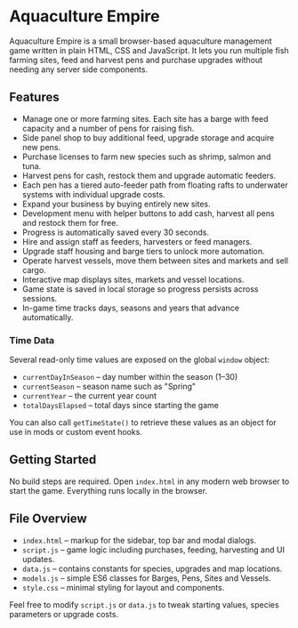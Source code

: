 # Aquaculture Empire

Aquaculture Empire is a small browser-based aquaculture management game written in plain HTML, CSS and JavaScript. It lets you run multiple fish farming sites, feed and harvest pens and purchase upgrades without needing any server side components.

## Features
- Manage one or more farming sites. Each site has a barge with feed capacity and a number of pens for raising fish.
- Side panel shop to buy additional feed, upgrade storage and acquire new pens.
- Purchase licenses to farm new species such as shrimp, salmon and tuna.
- Harvest pens for cash, restock them and upgrade automatic feeders.
- Each pen has a tiered auto-feeder path from floating rafts to
  underwater systems with individual upgrade costs.
- Expand your business by buying entirely new sites.
- Development menu with helper buttons to add cash, harvest all pens and restock them for free.
- Progress is automatically saved every 30 seconds.
- Hire and assign staff as feeders, harvesters or feed managers.
- Upgrade staff housing and barge tiers to unlock more automation.
- Operate harvest vessels, move them between sites and markets and sell cargo.
- Interactive map displays sites, markets and vessel locations.
- Game state is saved in local storage so progress persists across sessions.
- In-game time tracks days, seasons and years that advance automatically.

### Time Data
Several read-only time values are exposed on the global `window` object:

- `currentDayInSeason` – day number within the season (1–30)
- `currentSeason` – season name such as "Spring"
- `currentYear` – the current year count
- `totalDaysElapsed` – total days since starting the game

You can also call `getTimeState()` to retrieve these values as an object for
use in mods or custom event hooks.

## Getting Started
No build steps are required. Open `index.html` in any modern web browser to start the game. Everything runs locally in the browser.

## File Overview
- `index.html` – markup for the sidebar, top bar and modal dialogs.
- `script.js` – game logic including purchases, feeding, harvesting and UI updates.
- `data.js` – contains constants for species, upgrades and map locations.
- `models.js` – simple ES6 classes for Barges, Pens, Sites and Vessels.
- `style.css` – minimal styling for layout and components.

Feel free to modify `script.js` or `data.js` to tweak starting values, species parameters or upgrade costs.
